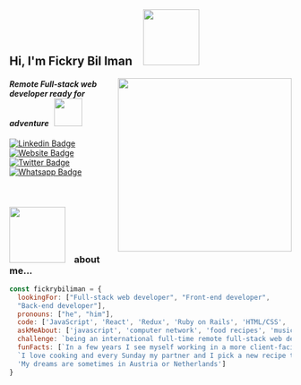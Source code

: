 <h2> Hi, I'm Fickry Bil Iman &nbsp;&nbsp; <img src="https://media.giphy.com/media/wcC8VA7quA6G9pA8Iy/giphy.gif" width="100"></h2>

<img align='right' src="https://media.giphy.com/media/SWoSkN6DxTszqIKEqv/giphy.gif" width="310">
<h4><em>Remote Full-stack web developer ready for adventure</em> &nbsp; <img src="https://media.giphy.com/media/XGma2iRIHTKkwqRkFl/giphy.gif" width="50"></h4>

[![Linkedin Badge](https://img.shields.io/badge/LinkedIn-0077B5?style=for-the-badge&logo=linkedin&logoColor=white&link=https://www.linkedin.com/in/fickry-bil-iman/)](https://www.linkedin.com/in/fickry-bil-iman/)
[![Website Badge](https://img.shields.io/badge/website-000000?style=for-the-badge&logo=About.me&logoColor=white&link=https://fickrybiliman.com/)](https://fickrybiliman.com/)
[![Twitter Badge](https://img.shields.io/badge/Facebook-1877F2?style=for-the-badge&logo=facebook&logoColor=white&link=https://www.facebook.com/fickry.bil.iman/)](https://www.facebook.com/fickry.bil.iman/)
[![Whatsapp Badge](https://img.shields.io/badge/WhatsApp-25D366?style=for-the-badge&logo=whatsapp&logoColor=white&link=https://wa.me/6285305670089)](https://wa.me/6285305670089)

<br>

### <img src="https://media.giphy.com/media/gQwXqEOKFJ8GMUbMTF/giphy.gif" width="100"> &nbsp;&nbsp; about me...  

```javascript
const fickrybiliman = {
  lookingFor: ["Full-stack web developer", "Front-end developer", 
  "Back-end developer"],
  pronouns: ["he", "him"],
  code: ['JavaScript', 'React', 'Redux', 'Ruby on Rails', 'HTML/CSS', 'MySQL', 'PostgreSQL', 'MongoDB'],
  askMeAbout: ['javascript', 'computer network', 'food recipes', 'music', 'sport'],
  challenge: `being an international full-time remote full-stack web developer`,
  funFacts: [`In a few years I see myself working in a more client-facing role with the company`, 
  `I love cooking and every Sunday my partner and I pick a new recipe to prepare together`,
  'My dreams are sometimes in Austria or Netherlands']
}
```

<!--
**fickryiman/fickryiman** is a ✨ _special_ ✨ repository because its `README.md` (this file) appears on your GitHub profile.

Here are some ideas to get you started:

- 🔭 I’m currently working on ...
- 🌱 I’m currently learning ...
- 👯 I’m looking to collaborate on ...
- 🤔 I’m looking for help with ...
- 💬 Ask me about ...
- 📫 How to reach me: ...
- 😄 Pronouns: ...
- ⚡ Fun fact: ...
-->
